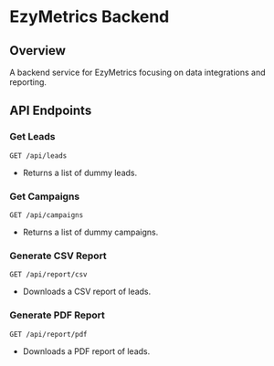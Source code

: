 # EzyMetrics Backend

## Overview
A backend service for EzyMetrics focusing on data integrations and reporting.

## API Endpoints
### Get Leads
`GET /api/leads`
- Returns a list of dummy leads.

### Get Campaigns
`GET /api/campaigns`
- Returns a list of dummy campaigns.

### Generate CSV Report
`GET /api/report/csv`
- Downloads a CSV report of leads.

### Generate PDF Report
`GET /api/report/pdf`
- Downloads a PDF report of leads.
